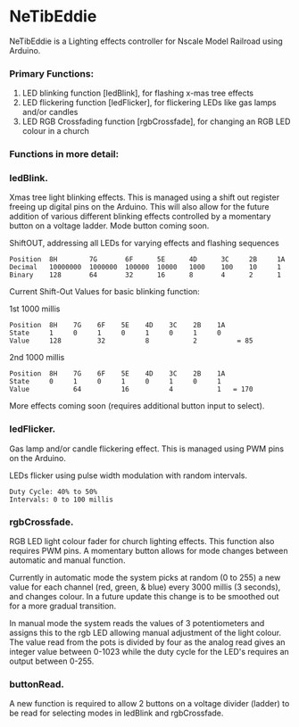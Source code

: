 # NeTibEddie

NeTibEddie is a Lighting effects controller for Nscale Model Railroad using Arduino.  

### Primary Functions:  

1. LED blinking function [ledBlink], for flashing x-mas tree effects
2. LED flickering function [ledFlicker], for flickering LEDs like gas lamps and/or candles
3. LED RGB Crossfading function [rgbCrossfade], for changing an RGB LED colour in a church

### Functions in more detail:  

### ledBlink.
Xmas tree light blinking effects.
This is managed using a shift out register freeing up digital pins on the Arduino. This will also allow for the future addition of various different blinking effects controlled by a momentary button on a voltage ladder. Mode button coming soon.  

ShiftOUT, addressing all LEDs for varying effects and flashing sequences  

    Position  8H        7G       6F      5E      4D      3C     2B     1A  
    Decimal   10000000  1000000  100000  10000   1000    100    10     1  
    Binary    128       64       32      16      8       4      2      1  

Current Shift-Out Values for basic blinking function:  

1st 1000 millis  

    Position  8H    7G    6F    5E    4D    3C    2B    1A  
    State     1     0     1     0     1     0     1     0  
    Value     128         32          8           2          = 85  

2nd 1000 millis  

    Position  8H    7G    6F    5E    4D    3C    2B    1A  
    State     0     1     0     1     0     1     0     1    
    Value           64          16          4           1   = 170  

More effects coming soon (requires additional button input to select).

### ledFlicker.
Gas lamp and/or candle flickering effect.
This is managed using PWM pins on the Arduino. 

LEDs flicker using pulse width modulation with random intervals.

    Duty Cycle: 40% to 50%
    Intervals: 0 to 100 millis

### rgbCrossfade.
RGB LED light colour fader for church lighting effects. This function also requires PWM pins. A momentary button allows for mode changes between automatic and manual function.    

Currently in automatic mode the system picks at random (0 to 255) a new value for each channel (red, green, & blue) every 3000 millis (3 seconds), and changes colour. In a future update this change is to be smoothed out for a more gradual transition.   

In manual mode the system reads the values of 3 potentiometers and assigns this to the rgb LED allowing manual adjustment of the light colour. The value read from the pots is divided by four as the analog read gives an integer value between 0-1023 while the duty cycle for the LED's requires an output between 0-255. 

### buttonRead.
A new function is required to allow 2 buttons on a voltage divider (ladder) to be read for selecting modes in ledBlink and rgbCrossfade.  
